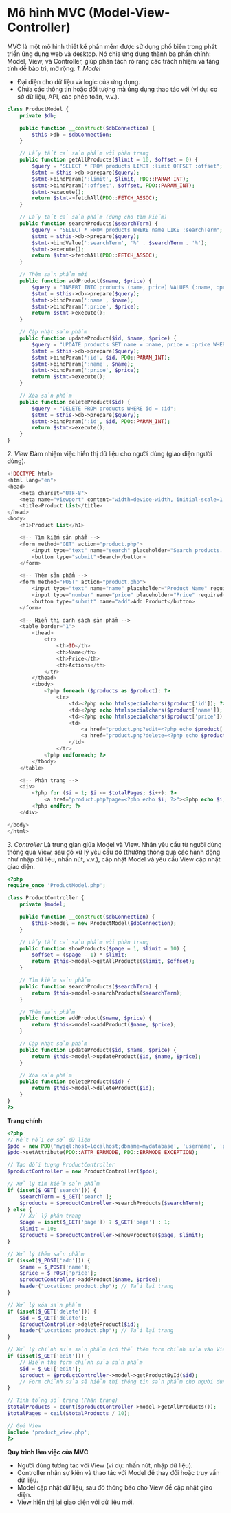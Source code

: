 # Mô hình MVC (Model-View-Controller)
MVC là một mô hình thiết kế phần mềm được sử dụng phổ biến trong phát triển ứng dụng web và desktop. Nó chia ứng dụng thành ba phần chính: Model, View, và Controller, giúp phân tách rõ ràng các trách nhiệm và tăng tính dễ bảo trì, mở rộng.
*1. Model*
- Đại diện cho dữ liệu và logic của ứng dụng.
- Chứa các thông tin hoặc đối tượng mà ứng dụng thao tác với (ví dụ: cơ sở dữ liệu, API, các phép toán, v.v.).
```php
class ProductModel {
    private $db;

    public function __construct($dbConnection) {
        $this->db = $dbConnection;
    }

    // Lấy tất cả sản phẩm với phân trang
    public function getAllProducts($limit = 10, $offset = 0) {
        $query = "SELECT * FROM products LIMIT :limit OFFSET :offset";
        $stmt = $this->db->prepare($query);
        $stmt->bindParam(':limit', $limit, PDO::PARAM_INT);
        $stmt->bindParam(':offset', $offset, PDO::PARAM_INT);
        $stmt->execute();
        return $stmt->fetchAll(PDO::FETCH_ASSOC);
    }

    // Lấy tất cả sản phẩm (dùng cho tìm kiếm)
    public function searchProducts($searchTerm) {
        $query = "SELECT * FROM products WHERE name LIKE :searchTerm";
        $stmt = $this->db->prepare($query);
        $stmt->bindValue(':searchTerm', '%' . $searchTerm . '%');
        $stmt->execute();
        return $stmt->fetchAll(PDO::FETCH_ASSOC);
    }

    // Thêm sản phẩm mới
    public function addProduct($name, $price) {
        $query = "INSERT INTO products (name, price) VALUES (:name, :price)";
        $stmt = $this->db->prepare($query);
        $stmt->bindParam(':name', $name);
        $stmt->bindParam(':price', $price);
        return $stmt->execute();
    }

    // Cập nhật sản phẩm
    public function updateProduct($id, $name, $price) {
        $query = "UPDATE products SET name = :name, price = :price WHERE id = :id";
        $stmt = $this->db->prepare($query);
        $stmt->bindParam(':id', $id, PDO::PARAM_INT);
        $stmt->bindParam(':name', $name);
        $stmt->bindParam(':price', $price);
        return $stmt->execute();
    }

    // Xóa sản phẩm
    public function deleteProduct($id) {
        $query = "DELETE FROM products WHERE id = :id";
        $stmt = $this->db->prepare($query);
        $stmt->bindParam(':id', $id, PDO::PARAM_INT);
        return $stmt->execute();
    }
}

```
*2. View*
Đảm nhiệm việc hiển thị dữ liệu cho người dùng (giao diện người dùng).
```php
<!DOCTYPE html>
<html lang="en">
<head>
    <meta charset="UTF-8">
    <meta name="viewport" content="width=device-width, initial-scale=1.0">
    <title>Product List</title>
</head>
<body>
    <h1>Product List</h1>

    <!-- Tìm kiếm sản phẩm -->
    <form method="GET" action="product.php">
        <input type="text" name="search" placeholder="Search products...">
        <button type="submit">Search</button>
    </form>

    <!-- Thêm sản phẩm -->
    <form method="POST" action="product.php">
        <input type="text" name="name" placeholder="Product Name" required>
        <input type="number" name="price" placeholder="Price" required>
        <button type="submit" name="add">Add Product</button>
    </form>

    <!-- Hiển thị danh sách sản phẩm -->
    <table border="1">
        <thead>
            <tr>
                <th>ID</th>
                <th>Name</th>
                <th>Price</th>
                <th>Actions</th>
            </tr>
        </thead>
        <tbody>
            <?php foreach ($products as $product): ?>
                <tr>
                    <td><?php echo htmlspecialchars($product['id']); ?></td>
                    <td><?php echo htmlspecialchars($product['name']); ?></td>
                    <td><?php echo htmlspecialchars($product['price']); ?></td>
                    <td>
                        <a href="product.php?edit=<?php echo $product['id']; ?>">Edit</a> |
                        <a href="product.php?delete=<?php echo $product['id']; ?>" onclick="return confirm('Are you sure?')">Delete</a>
                    </td>
                </tr>
            <?php endforeach; ?>
        </tbody>
    </table>

    <!-- Phân trang -->
    <div>
        <?php for ($i = 1; $i <= $totalPages; $i++): ?>
            <a href="product.php?page=<?php echo $i; ?>"><?php echo $i; ?></a>
        <?php endfor; ?>
    </div>

</body>
</html>
```
*3. Controller*
Là trung gian giữa Model và View.
Nhận yêu cầu từ người dùng thông qua View, sau đó xử lý yêu cầu đó (thường thông qua các hành động như nhập dữ liệu, nhấn nút, v.v.), cập nhật Model và yêu cầu View cập nhật giao diện.
```php
<?php
require_once 'ProductModel.php';

class ProductController {
    private $model;

    public function __construct($dbConnection) {
        $this->model = new ProductModel($dbConnection);
    }

    // Lấy tất cả sản phẩm với phân trang
    public function showProducts($page = 1, $limit = 10) {
        $offset = ($page - 1) * $limit;
        return $this->model->getAllProducts($limit, $offset);
    }

    // Tìm kiếm sản phẩm
    public function searchProducts($searchTerm) {
        return $this->model->searchProducts($searchTerm);
    }

    // Thêm sản phẩm
    public function addProduct($name, $price) {
        return $this->model->addProduct($name, $price);
    }

    // Cập nhật sản phẩm
    public function updateProduct($id, $name, $price) {
        return $this->model->updateProduct($id, $name, $price);
    }

    // Xóa sản phẩm
    public function deleteProduct($id) {
        return $this->model->deleteProduct($id);
    }
}
?>
```
**Trang chính**
```php
<?php
// Kết nối cơ sở dữ liệu
$pdo = new PDO('mysql:host=localhost;dbname=mydatabase', 'username', 'password');
$pdo->setAttribute(PDO::ATTR_ERRMODE, PDO::ERRMODE_EXCEPTION);

// Tạo đối tượng ProductController
$productController = new ProductController($pdo);

// Xử lý tìm kiếm sản phẩm
if (isset($_GET['search'])) {
    $searchTerm = $_GET['search'];
    $products = $productController->searchProducts($searchTerm);
} else {
    // Xử lý phân trang
    $page = isset($_GET['page']) ? $_GET['page'] : 1;
    $limit = 10;
    $products = $productController->showProducts($page, $limit);
}

// Xử lý thêm sản phẩm
if (isset($_POST['add'])) {
    $name = $_POST['name'];
    $price = $_POST['price'];
    $productController->addProduct($name, $price);
    header("Location: product.php"); // Tải lại trang
}

// Xử lý xóa sản phẩm
if (isset($_GET['delete'])) {
    $id = $_GET['delete'];
    $productController->deleteProduct($id);
    header("Location: product.php"); // Tải lại trang
}

// Xử lý chỉnh sửa sản phẩm (có thể thêm form chỉnh sửa vào View)
if (isset($_GET['edit'])) {
    // Hiển thị form chỉnh sửa sản phẩm
    $id = $_GET['edit'];
    $product = $productController->model->getProductById($id);
    // Form chỉnh sửa sẽ hiển thị thông tin sản phẩm cho người dùng
}

// Tính tổng số trang (Phân trang)
$totalProducts = count($productController->model->getAllProducts());
$totalPages = ceil($totalProducts / 10);

// Gọi View
include 'product_view.php';
?>
```

**Quy trình làm việc của MVC**
- Người dùng tương tác với View (ví dụ: nhấn nút, nhập dữ liệu).
- Controller nhận sự kiện và thao tác với Model để thay đổi hoặc truy vấn dữ liệu.
- Model cập nhật dữ liệu, sau đó thông báo cho View để cập nhật giao diện.
- View hiển thị lại giao diện với dữ liệu mới.



